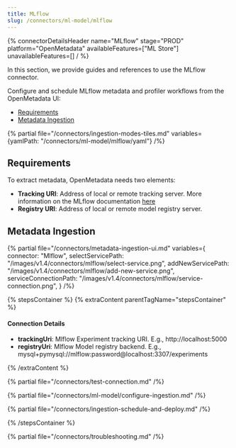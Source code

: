 ```yaml
---
title: MLflow
slug: /connectors/ml-model/mlflow
---
```


{% connectorDetailsHeader
name="MLflow"
stage="PROD"
platform="OpenMetadata"
availableFeatures=["ML Store"]
unavailableFeatures=[]
/ %}

In this section, we provide guides and references to use the MLflow connector.

Configure and schedule MLflow metadata and profiler workflows from the OpenMetadata UI:

- [Requirements](#requirements)
- [Metadata Ingestion](#metadata-ingestion)

{% partial file="/connectors/ingestion-modes-tiles.md" variables={yamlPath: "/connectors/ml-model/mlflow/yaml"} /%}

## Requirements

To extract metadata, OpenMetadata needs two elements:
- **Tracking URI**: Address of local or remote tracking server. More information on the MLflow documentation [here](https://www.mlflow.org/docs/latest/tracking.html#where-runs-are-recorded)
- **Registry URI**: Address of local or remote model registry server.

## Metadata Ingestion

{% partial 
  file="/connectors/metadata-ingestion-ui.md" 
  variables={
    connector: "Mlflow", 
    selectServicePath: "/images/v1.4/connectors/mlflow/select-service.png",
    addNewServicePath: "/images/v1.4/connectors/mlflow/add-new-service.png",
    serviceConnectionPath: "/images/v1.4/connectors/mlflow/service-connection.png",
} 
/%}

{% stepsContainer %}
{% extraContent parentTagName="stepsContainer" %}

#### Connection Details

- **trackingUri**: Mlflow Experiment tracking URI. E.g., http://localhost:5000
- **registryUri**: Mlflow Model registry backend. E.g., mysql+pymysql://mlflow:password@localhost:3307/experiments

{% /extraContent %}

{% partial file="/connectors/test-connection.md" /%}

{% partial file="/connectors/ml-model/configure-ingestion.md" /%}

{% partial file="/connectors/ingestion-schedule-and-deploy.md" /%}

{% /stepsContainer %}

{% partial file="/connectors/troubleshooting.md" /%}
